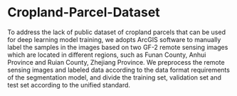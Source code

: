 # Cropland-Parcel-Dataset
To address the lack of public dataset of cropland parcels that can be used for deep learning model training, we adopts ArcGIS software to manually label the samples in the images based on two GF-2 remote sensing images which are located in different regions, such as Funan County, Anhui Province and Ruian County, Zhejiang Province. We preprocess the remote sensing images and labeled data according to the data format requirements of the segmentation model, and divide the training set, validation set and test set according to the unified standard.
